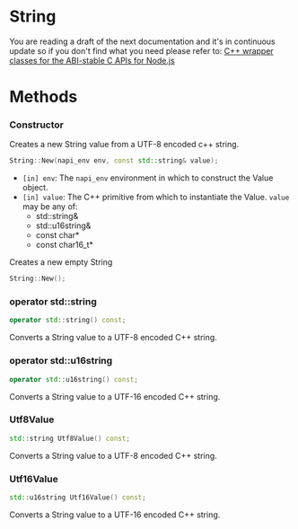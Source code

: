 # String

You are reading a draft of the next documentation and it's in continuous update
so if you don't find what you need please refer to:
[C++ wrapper classes for the ABI-stable C APIs for Node.js](https://nodejs.github.io/node-addon-api/)
# Methods

### Constructor

Creates a new String value from a UTF-8 encoded c++ string.

```cpp
String::New(napi_env env, const std::string& value);
```

- `[in] env`: The `napi_env` environment in which to construct the Value object.
- `[in] value`: The C++ primitive from which to instantiate the Value. `value` may be any of:
  - std::string&
  - std::u16string&
  - const char*
  - const char16_t*

Creates a new empty String

```cpp
String::New();
```

### operator std::string

```cpp
operator std::string() const;
```
Converts a String value to a UTF-8 encoded C++ string.

### operator std::u16string
```cpp
operator std::u16string() const;
```
Converts a String value to a UTF-16 encoded C++ string.

### Utf8Value
```cpp
std::string Utf8Value() const;
```
Converts a String value to a UTF-8 encoded C++ string.
### Utf16Value
```cpp
std::u16string Utf16Value() const;
```
Converts a String value to a UTF-16 encoded C++ string.